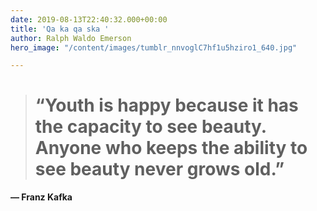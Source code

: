 ```yaml
---
date: 2019-08-13T22:40:32.000+00:00
title: 'Qa ka qa ska '
author: Ralph Waldo Emerson
hero_image: "/content/images/tumblr_nnvoglC7hf1u5hziro1_640.jpg"

---
```

> # “Youth is happy because it has the capacity to see beauty. Anyone who keeps the ability to see beauty never grows old.”

**— Franz Kafka**